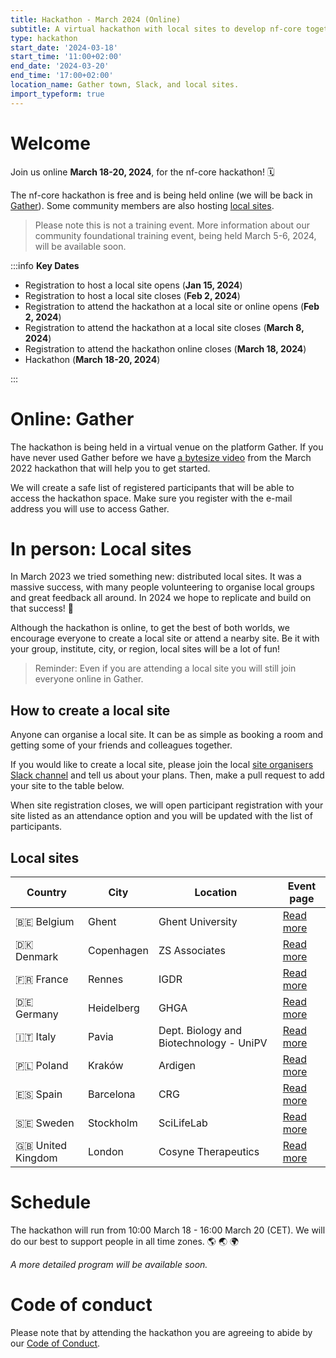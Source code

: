 ```yaml
---
title: Hackathon - March 2024 (Online)
subtitle: A virtual hackathon with local sites to develop nf-core together
type: hackathon
start_date: '2024-03-18'
start_time: '11:00+02:00'
end_date: '2024-03-20'
end_time: '17:00+02:00'
location_name: Gather town, Slack, and local sites.
import_typeform: true
---
```


# Welcome

Join us online **March 18-20, 2024**, for the nf-core hackathon! 🗓️

The nf-core hackathon is free and is being held online (we will be back in [Gather](https://gather.town/)).
Some community members are also hosting [local sites](#local-sites).

> Please note this is not a training event. More information about our community foundational training event, being held March 5-6, 2024, will be available soon.

:::info
**Key Dates**

- Registration to host a local site opens (**Jan 15, 2024**)
- Registration to host a local site closes (**Feb 2, 2024**)
- Registration to attend the hackathon at a local site or online opens (**Feb 2, 2024**)
- Registration to attend the hackathon at a local site closes (**March 8, 2024**)
- Registration to attend the hackathon online closes (**March 18, 2024**)
- Hackathon (**March 18-20, 2024**)

:::

# Online: Gather

The hackathon is being held in a virtual venue on the platform Gather. If you have never used Gather before we have [a bytesize video](https://nf-co.re/events/2022/bytesize-37-gathertown) from the March 2022 hackathon that will help you to get started.

We will create a safe list of registered participants that will be able to access the hackathon space. Make sure you register with the e-mail address you will use to access Gather.

<!--
To join, you will need to follow these steps:

1. Follow [this link](https://app.gather.town/app/br78S294XBCL487A/nf-core-hackathon) to find the Gather space
   - Please note that the hackathon space will not open until the event
2. Enter the email address you used to register for the hackathon
   - This is the same address from which you received this email
3. Check your email for a one-time code and enter it into the Gather window
4. Enter the space and enjoy the hackathon!
-->

# In person: Local sites

In March 2023 we tried something new: distributed local sites.
It was a massive success, with many people volunteering to organise local groups and great feedback all around.
In 2024 we hope to replicate and build on that success! 🚀

Although the hackathon is online, to get the best of both worlds, we encourage everyone to create a local site or attend a nearby site. Be it with your group, institute, city, or region, local sites will be a lot of fun!

> Reminder: Even if you are attending a local site you will still join everyone online in Gather.

## How to create a local site

Anyone can organise a local site. It can be as simple as booking a room and getting some of your friends and colleagues together.

If you would like to create a local site, please join the local [site organisers Slack channel](https://nfcore.slack.com/archives/C06E1CY29H9) and tell us about your plans. Then, make a pull request to add your site to the table below.

When site registration closes, we will open participant registration with your site listed as an attendance option and you will be updated with the list of participants.

## Local sites

<div class="table-responsive" markdown="1">

| Country           | City       | Location                                | Event page                                                      |
| ----------------- | ---------- | --------------------------------------- | --------------------------------------------------------------- |
| 🇧🇪 Belgium        | Ghent      | Ghent University                        | [Read more](./hackathon-march-2024/belgium-ghent-university.md) |
| 🇩🇰 Denmark        | Copenhagen | ZS Associates                           | [Read more](./hackathon-march-2024/denmark-zs.md)               |
| 🇫🇷 France         | Rennes     | IGDR                                    | [Read more](./hackathon-march-2024/france-igdr.md)              |
| 🇩🇪 Germany        | Heidelberg | GHGA                                    | [Read more](./hackathon-march-2024/germany-heidelberg.md)       |
| 🇮🇹 Italy          | Pavia      | Dept. Biology and Biotechnology - UniPV | [Read more](./hackathon-march-2024/italy-unipv.md)              |
| 🇵🇱 Poland         | Kraków     | Ardigen                                 | [Read more](./hackathon-march-2024/krakow-ardigen.md)           |
| 🇪🇸 Spain          | Barcelona  | CRG                                     | [Read more](./hackathon-march-2024/bcn-crg.md)                  |
| 🇸🇪 Sweden         | Stockholm  | SciLifeLab                              | [Read more](./hackathon-march-2024/sweden-scilifelab.md)        |
| 🇬🇧 United Kingdom | London     | Cosyne Therapeutics                     | [Read more](./hackathon-march-2024/UK-London.md)                |

</div>

<!--
| 🇧🇷 Brazil       | Natal     | Federal University of Rio Grande do Norte | [Read more](br-ufrn.md)                   |
| 🇩🇪 Germany      | Leipzig   | MPI-EVA                                   | [Read more](germany-mpi-eva.md)           |
| 🇵🇱 Poland       | Kraków    | Ardigen                                   | [Read more](krakow-ardigen.md)            |
| 🇸🇳 Senegal      | Dakar     | Institut Pasteur de Dakar                 | [Read more](senegal-pasteur-dakar.md)     |
| 🇷🇸 Serbia       | Belgrade  | APIS Assay Technologies - Startit Centar  | [Read more](rs-apis-belgrade.md)          |
| 🇿🇦 South Africa | Cape Town | Stellenbosch University                   | [Read more](south-africa-stellenbosch.md) |
| 🇬🇧 UK           | Cambridge | Wellcome Trust Genome Campus              | [Read more](uk-wellcome-campus.md)        |
| 🇬🇧 UK           | Edinburgh | MRC Institute of Genetics and Cancer      | [Read more](uk-igc-edinburgh.md)          |
| 🇬🇧 UK           | London    | Google Academy                            | [Read more](uk-google.md)                 |
| 🇺🇸 USA          | Dallas    | University of Texas at Dallas             | [Read more](usa-university-texas.md)      |
| 🇺🇸 USA          | San Jose  | Quilt Co-Working Space                    | [Read more](usa-san-jose.md)              |
| 🇺🇸 USA          | Wyoming   | The University of Wyoming                 | [Read more](usa-university-wyoming.md)    |
-->

# Schedule

The hackathon will run from 10:00 March 18 - 16:00 March 20 (CET). We will do our best to support people in all time zones. 🌎 🌏 🌍

_A more detailed program will be available soon._

# Code of conduct

Please note that by attending the hackathon you are agreeing to abide by our [Code of Conduct](https://nf-co.re/code_of_conduct).
